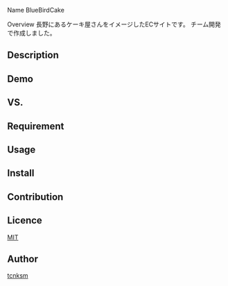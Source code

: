 Name
BlueBirdCake

Overview
長野にあるケーキ屋さんをイメージしたECサイトです。
チーム開発で作成しました。

## Description

## Demo

## VS. 

## Requirement

## Usage

## Install

## Contribution

## Licence

[MIT](https://github.com/tcnksm/tool/blob/master/LICENCE)

## Author

[tcnksm](https://github.com/tcnksm)
